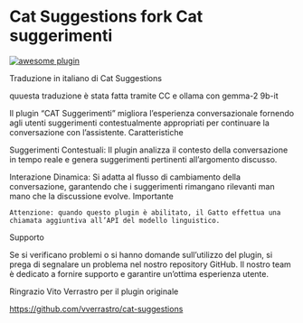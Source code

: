 # Cat Suggestions fork Cat suggerimenti

[![awesome plugin](https://custom-icon-badges.demolab.com/static/v1?label=&message=awesome+plugin&color=F4F4F5&style=for-the-badge&logo=cheshire_cat_black)](https://)

Traduzione in italiano di Cat Suggestions

quuesta traduzione è stata fatta tramite CC e ollama con gemma-2 9b-it

Il plugin “CAT Suggerimenti” migliora l’esperienza conversazionale fornendo agli utenti suggerimenti contestualmente appropriati per continuare la conversazione con l’assistente.
Caratteristiche

Suggerimenti Contestuali: Il plugin analizza il contesto della conversazione in tempo reale e genera suggerimenti pertinenti all’argomento discusso.

Interazione Dinamica: Si adatta al flusso di cambiamento della conversazione, garantendo che i suggerimenti rimangano rilevanti man mano che la discussione evolve.
Importante

    Attenzione: quando questo plugin è abilitato, il Gatto effettua una chiamata aggiuntiva all’API del modello linguistico.

Supporto

Se si verificano problemi o si hanno domande sull’utilizzo del plugin, si prega di segnalare un problema nel nostro repository GitHub. Il nostro team è dedicato a fornire supporto e garantire un’ottima esperienza utente.

Ringrazio Vito Verrastro per il plugin originale

https://github.com/vverrastro/cat-suggestions
